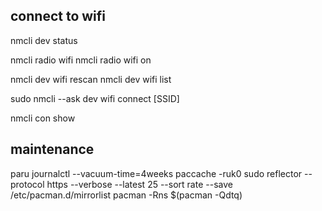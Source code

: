 


## connect to wifi
nmcli dev status

nmcli radio wifi
nmcli radio wifi on

nmcli dev wifi rescan
nmcli dev wifi list

sudo nmcli --ask dev wifi connect [SSID]

nmcli con show

## maintenance
paru
journalctl --vacuum-time=4weeks
paccache -ruk0
sudo reflector --protocol https --verbose --latest 25 --sort rate --save /etc/pacman.d/mirrorlist
pacman -Rns $(pacman -Qdtq)
